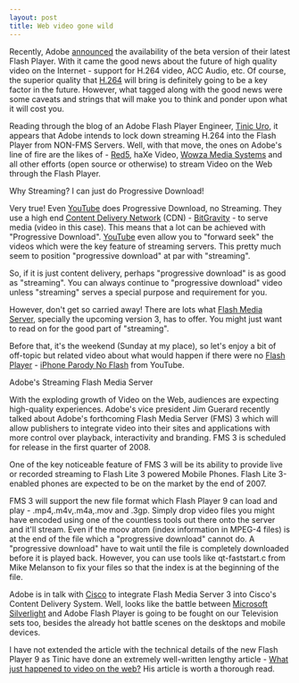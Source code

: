 ```yaml
---
layout: post
title: Web video gone wild
---
```


Recently, Adobe <a href="/2007/flash-player-supports-h264-the-standard-deployed-in-blu-ray-and-hd-dvd/">announced</a> the availability of the beta version of their latest Flash Player. With it came the good news about the future of high quality video on the Internet - support for H.264 video, ACC Audio, etc. Of course, the superior quality that <a href="http://en.wikipedia.org/wiki/H.264">H.264</a> will bring is definitely going to be a key factor in the future. However, what tagged along with the good news were some caveats and strings that will make you to think and ponder upon what it will cost you.

Reading through the blog of an Adobe Flash Player Engineer, <a href="http://www.kaourantin.net/" title="Tinic Uro">Tinic Uro</a>, it appears that Adobe intends to lock down streaming H.264 into the Flash Player from NON-FMS Servers. Well, with that move, the ones on Adobe's line of fire are the likes of - <a href="http://osflash.org/red5">Red5</a>, haXe Video, <a href="http://www.wowzamedia.com/">Wowza Media Systems</a> and all other efforts (open source or otherwise) to stream Video on the Web through the Flash Player.

Why Streaming? I can just do Progressive Download!

Very true! Even <a href="http://www.youtube.com/" title="YouTube">YouTube</a> does Progressive Download, no Streaming. They use a high end <a href="http://en.wikipedia.org/wiki/Content_Delivery_Network" title="Content Delivery Network">Content Delivery Network</a> (CDN) - <a href="http://www.bitgravity.com/" title="BitGravity">BitGravity</a> - to serve media (video in this case). This means that a lot can be achieved with "Progressive Download". <a href="http://www.youtube.com/" title="YouTube">YouTube</a> even allow you to "forward seek" the videos which were the key feature of streaming servers. This pretty much seem to position "progressive download" at par with "streaming".

So, if it is just content delivery, perhaps "progressive download" is as good as "streaming". You can always continue to "progressive download" video unless "streaming" serves a special purpose and requirement for you.

However, don't get so carried away! There are lots what <a href="http://www.adobe.com/products/flashmediaserver/">Flash Media Server</a>, specially the upcoming version 3, has to offer. You might just want to read on for the good part of "streaming".

Before that, it's the weekend (Sunday at my place), so let's enjoy a bit of off-topic but related video about what would happen if there were no <a href="http://www.adobe.com/go/flashplayer/">Flash Player</a> - <a href="http://www.youtube.com/watch?v=bjgXnMVMimg">iPhone Parody No Flash</a> from YouTube.

Adobe's Streaming Flash Media Server

With the exploding growth of Video on the Web, audiences are expecting high-quality experiences. Adobe's vice president Jim Guerard recently talked about Adobe's forthcoming Flash Media Server (FMS) 3 which will allow publishers to integrate video into their sites and applications with more control over playback, interactivity and branding. FMS 3 is scheduled for release in the first quarter of 2008.

One of the key noticeable feature of FMS 3 will be its ability to provide live or recorded streaming to Flash Lite 3 powered Mobile Phones. Flash Lite 3-enabled phones are expected to be on the market by the end of 2007.


FMS 3 will support the new file format which Flash Player 9 can load and play - .mp4,.m4v,.m4a,.mov and .3gp. Simply drop video files you might have encoded using one of the countless tools out there onto the server and it'll stream. Even if the moov atom (index information in MPEG-4 files) is at the end of the file which a "progressive download" cannot do. A "progressive download" have to wait until the file is completely downloaded before it is played back. However, you can use tools like qt-faststart.c from Mike Melanson to fix your files so that the index is at the beginning of the file.

Adobe is in talk with <a href="http://www.cisco.com/" title="Cisco">Cisco</a> to integrate Flash Media Server 3 into Cisco's Content Delivery System. Well, looks like the battle between <a href="/2007/microsoft-silverlight-10/" title="Microsoft Silverlight">Microsoft Silverlight</a> and Adobe Flash Player is going to be fought on our Television sets too, besides the already hot battle scenes on the desktops and mobile devices.

I have not extended the article with the technical details of the new Flash Player 9 as Tinic have done an extremely well-written lengthy article - <a href="http://www.kaourantin.net/2007/08/what-just-happened-to-video-on-web_20.html">What just happened to video on the web?</a> His article is worth a thorough read.